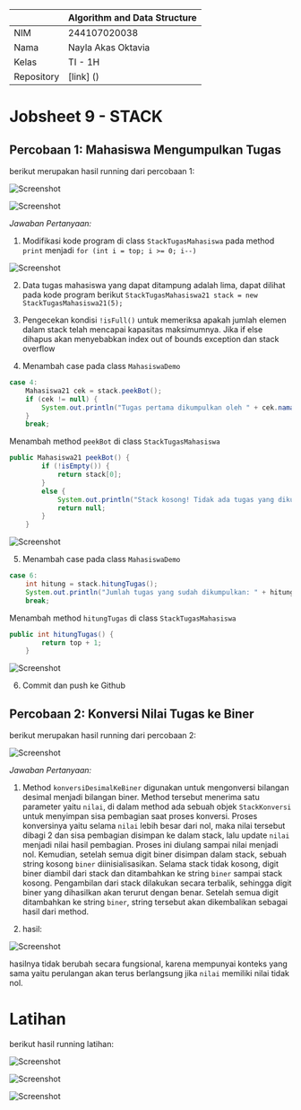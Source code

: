 |  | Algorithm and Data Structure |
|--|--|
| NIM |  244107020038|
| Nama |  Nayla Akas Oktavia|
| Kelas | TI - 1H |
| Repository | [link] () |

# Jobsheet 9 - STACK
## Percobaan 1: Mahasiswa Mengumpulkan Tugas

berikut merupakan hasil running dari percobaan 1:

![Screenshot](output/1p1.png)

![Screenshot](output/2p1.png)

*Jawaban Pertanyaan:* 
1. Modifikasi kode program di class ```StackTugasMahasiswa``` pada method ```print``` menjadi ```for (int i = top; i >= 0; i--)```

![Screenshot](output/no1p1.png)

2. Data tugas mahasiswa yang dapat ditampung adalah lima, dapat dilihat pada kode program berikut ```StackTugasMahasiswa21 stack = new StackTugasMahasiswa21(5);```

3. Pengecekan kondisi ```!isFull()``` untuk memeriksa apakah jumlah elemen dalam stack telah mencapai kapasitas maksimumnya. Jika if else dihapus akan menyebabkan index out of bounds exception dan stack overflow

4. Menambah case pada class ```MahasiswaDemo```
```java
case 4:
    Mahasiswa21 cek = stack.peekBot();
    if (cek != null) { 
        System.out.println("Tugas pertama dikumpulkan oleh " + cek.nama);
    }
    break;
```
Menambah method ```peekBot``` di class ```StackTugasMahasiswa```
```java
public Mahasiswa21 peekBot() {
        if (!isEmpty()) {
            return stack[0];
        }
        else {
            System.out.println("Stack kosong! Tidak ada tugas yang dikumpulkan.");
            return null;
        }
    }
```

![Screenshot](output/no4p1.png)

5. Menambah case pada class ```MahasiswaDemo```
```java
case 6:
    int hitung = stack.hitungTugas();
    System.out.println("Jumlah tugas yang sudah dikumpulkan: " + hitung);
    break;
```
Menambah method ```hitungTugas``` di class ```StackTugasMahasiswa```
```java
public int hitungTugas() {
        return top + 1;
    }
```

![Screenshot](output/no5p1.png)

6. Commit dan push ke Github

## Percobaan 2: Konversi Nilai Tugas ke Biner

berikut merupakan hasil running dari percobaan 2:

![Screenshot](output/p2.png)

*Jawaban Pertanyaan:*

1. Method ```konversiDesimalKeBiner``` digunakan untuk mengonversi bilangan desimal menjadi bilangan biner. Method tersebut menerima satu parameter yaitu ```nilai```, di dalam method ada sebuah objek ```StackKonversi``` untuk menyimpan sisa pembagian saat proses konversi. Proses konversinya yaitu selama ```nilai``` lebih besar dari nol, maka nilai tersebut dibagi 2 dan sisa pembagian disimpan ke dalam stack, lalu update ```nilai``` menjadi nilai hasil pembagian. Proses ini diulang sampai nilai menjadi nol. Kemudian, setelah semua digit biner disimpan dalam stack, sebuah string kosong ```biner``` diinisialisasikan. Selama stack tidak kosong, digit biner diambil dari stack dan ditambahkan ke string ```biner``` sampai stack kosong. Pengambilan dari stack dilakukan secara terbalik, sehingga digit biner yang dihasilkan akan terurut dengan benar. Setelah semua digit ditambahkan ke string ```biner```, string tersebut akan dikembalikan sebagai hasil dari method. 

2. hasil:

![Screenshot](output/no2p2.png)

hasilnya tidak berubah secara fungsional, karena mempunyai konteks yang sama yaitu perulangan akan terus berlangsung jika ```nilai``` memiliki nilai tidak nol.

# Latihan
berikut hasil running latihan:

![Screenshot](output/lat1.png)

![Screenshot](output/lat2.png)

![Screenshot](output/lat3.png)

